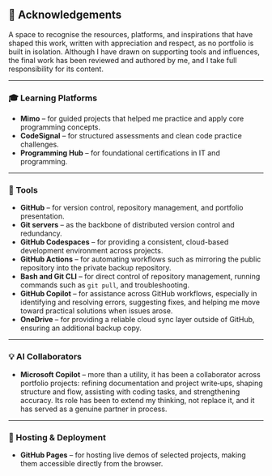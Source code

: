 ## 🤝 Acknowledgements  

A space to recognise the resources, platforms, and inspirations that have shaped this work, written with appreciation and respect, as no portfolio is built in isolation. Although I have drawn on supporting tools and influences, the final work has been reviewed and authored by me, and I take full responsibility for its content.  

---

### 🎓 Learning Platforms  
- **Mimo** – for guided projects that helped me practice and apply core programming concepts.  
- **CodeSignal** – for structured assessments and clean code practice challenges.  
- **Programming Hub** – for foundational certifications in IT and programming.  

---

### 🔧 Tools  
- **GitHub** – for version control, repository management, and portfolio presentation.  
- **Git servers** – as the backbone of distributed version control and redundancy.  
- **GitHub Codespaces** – for providing a consistent, cloud-based development environment across projects.  
- **GitHub Actions** – for automating workflows such as mirroring the public repository into the private backup repository.  
- **Bash and Git CLI** – for direct control of repository management, running commands such as `git pull`, and troubleshooting.  
- **GitHub Copilot** – for assistance across GitHub workflows, especially in identifying and resolving errors, suggesting fixes, and helping me move toward practical solutions when issues arose.  
- **OneDrive** – for providing a reliable cloud sync layer outside of GitHub, ensuring an additional backup copy.  

---

### 💡 AI Collaborators  
- **Microsoft Copilot** – more than a utility, it has been a collaborator across portfolio projects: refining documentation and project write‑ups, shaping structure and flow, assisting with coding tasks, and strengthening accuracy. Its role has been to extend my thinking, not replace it, and it has served as a genuine partner in process.  

---

### 📡 Hosting & Deployment  
- **GitHub Pages** – for hosting live demos of selected projects, making them accessible directly from the browser.  
